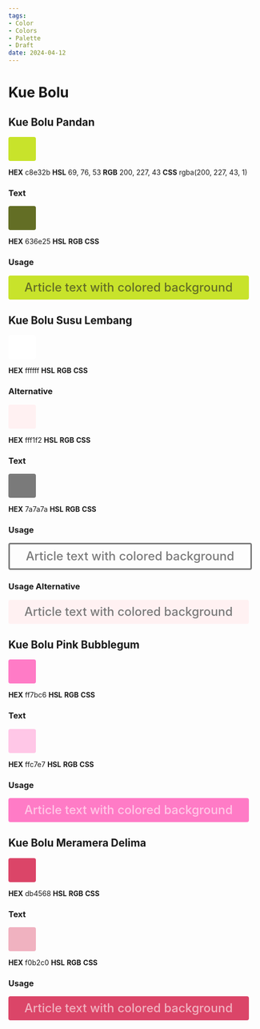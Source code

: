 ```yaml
---
tags:
- Color
- Colors
- Palette
- Draft
date: 2024-04-12
---
```


# Kue Bolu

## Kue Bolu Pandan

<span style="display:inline-block;vertical-align:baseline;text-decoration:none;white-space:nowrap;font-size:24px;line-height:36px;background-color:rgba(200,227,43,1);padding:6px 24px;border-radius:4px">
&nbsp;
</span>



**HEX** c8e32b
**HSL** 69, 76, 53
**RGB** 200, 227, 43
**CSS** rgba(200, 227, 43, 1)



### Text

<span style="display:inline-block;vertical-align:baseline;text-decoration:none;white-space:nowrap;font-size:24px;line-height:36px;background-color:#636e25;padding:6px 24px;border-radius:4px">
&nbsp;
</span>



**HEX** 636e25
**HSL**
**RGB**
**CSS**



### Usage

<span style="display:inline-block;vertical-align:baseline;text-decoration:none;white-space:nowrap;font-size:24px;line-height:36px;font-weight:500;letter-spacing:0;text-transform:none;background-color:#c8e32b;color:#636e25;padding:6px 32px;border-radius:4px">
Article text with colored background
</span>



## Kue Bolu Susu Lembang

<span style="display:inline-block;vertical-align:baseline;text-decoration:none;white-space:nowrap;font-size:24px;line-height:36px;background-color:#ffffff;padding:6px 24px;border-radius:4px">
&nbsp;
</span>



**HEX** ffffff
**HSL**
**RGB**
**CSS**



### Alternative

<span style="display:inline-block;vertical-align:baseline;text-decoration:none;white-space:nowrap;font-size:24px;line-height:36px;background-color:#fff1f2;padding:6px 24px;border-radius:4px">
&nbsp;
</span>



**HEX** fff1f2
**HSL**
**RGB**
**CSS**



### Text

<span style="display:inline-block;vertical-align:baseline;text-decoration:none;white-space:nowrap;font-size:24px;line-height:36px;background-color:#7a7a7a;padding:6px 24px;border-radius:4px">
&nbsp;
</span>



**HEX** 7a7a7a
**HSL**
**RGB**
**CSS**



### Usage

<span style="display:inline-block;vertical-align:baseline;text-decoration:none;white-space:nowrap;font-size:24px;line-height:36px;font-weight:500;letter-spacing:0;text-transform:none;background-color:#fffff;color:#7a7a7a;padding:6px 32px;border-radius:4px;border:3px #7a7a7a solid">
Article text with colored background
</span>



### Usage Alternative

<span style="display:inline-block;vertical-align:baseline;text-decoration:none;white-space:nowrap;font-size:24px;line-height:36px;font-weight:500;letter-spacing:0;text-transform:none;background-color:#fff1f2;color:#7a7a7a;padding:6px 32px;border-radius:4px">
Article text with colored background
</span>



## Kue Bolu Pink Bubblegum

<span style="display:inline-block;vertical-align:baseline;text-decoration:none;white-space:nowrap;font-size:24px;line-height:36px;background-color:#ff7bc6;padding:6px 24px;border-radius:4px">
&nbsp;
</span>



**HEX** ff7bc6
**HSL**
**RGB**
**CSS**



### Text

<span style="display:inline-block;vertical-align:baseline;text-decoration:none;white-space:nowrap;font-size:24px;line-height:36px;background-color:#ffc7e7;padding:6px 24px;border-radius:4px">
&nbsp;
</span>



**HEX** ffc7e7
**HSL**
**RGB**
**CSS**



### Usage

<span style="display:inline-block;vertical-align:baseline;text-decoration:none;white-space:nowrap;font-size:24px;line-height:36px;font-weight:500;letter-spacing:0;text-transform:none;background-color:#ff7bc6;color:#ffc7e7;padding:6px 32px;border-radius:4px">
Article text with colored background
</span>



## Kue Bolu Meramera Delima

<span style="display:inline-block;vertical-align:baseline;text-decoration:none;white-space:nowrap;font-size:24px;line-height:36px;background-color:#db4568;padding:6px 24px;border-radius:4px">
&nbsp;
</span>



**HEX** db4568
**HSL**
**RGB**
**CSS**



### Text

<span style="display:inline-block;vertical-align:baseline;text-decoration:none;white-space:nowrap;font-size:24px;line-height:36px;background-color:#f0b2c0;padding:6px 24px;border-radius:4px">
&nbsp;
</span>



**HEX** f0b2c0
**HSL**
**RGB**
**CSS**



### Usage

<span style="display:inline-block;vertical-align:baseline;text-decoration:none;white-space:nowrap;font-size:24px;line-height:36px;font-weight:500;letter-spacing:0;text-transform:none;background-color:#db4568;color:#f0b2c0;padding:6px 32px;border-radius:4px">
Article text with colored background
</span>


